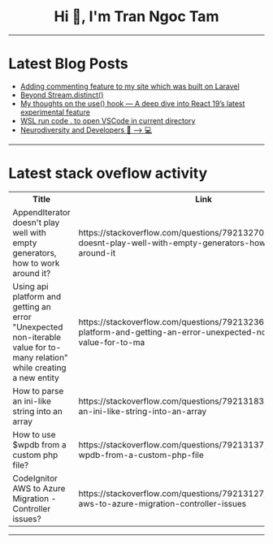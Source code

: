 <h1 align="center">Hi 👋, I'm Tran Ngoc Tam</h1>

---

# Latest Blog Posts 
<!-- BLOG-POST-LIST:START -->
- [Adding commenting feature to my site which was built on Laravel](https://dev.to/lakm/adding-commenting-feature-to-my-site-which-was-built-on-laravel-5dfa)
- [Beyond Stream.distinct&lpar;&rpar;](https://dev.to/nilscoding/beyond-streamdistinct-5a05)
- [My thoughts on the use&lpar;&rpar; hook — A deep dive into React 19’s latest experimental feature](https://dev.to/ifeanyi_aladi/my-thoughts-on-the-use-hook-a-deep-dive-into-react-19s-latest-experimental-feature-4m7k)
- [WSL run code . to open VSCode in current directory](https://dev.to/01yym/wsl-run-code-to-open-vscode-in-current-directory-43j1)
- [Neurodiversity and Developers 🧠 --&gt; 💻](https://dev.to/jgdevelops/neurodiversity-in-tech--2i0o)
<!-- BLOG-POST-LIST:END -->

---

# Latest stack oveflow activity
<table>
  <tr><th>Title</th><th>Link</th></tr>
  <!-- STACKOVERFLOW:START --><tr><td>AppendIterator doesn&#39;t play well with empty generators, how to work around it?</td><td>https://stackoverflow.com/questions/79213270/appenditerator-doesnt-play-well-with-empty-generators-how-to-work-around-it</td></tr><tr><td>Using api platform and getting an error &quot;Unexpected non-iterable value for to-many relation&quot; while creating a new entity</td><td>https://stackoverflow.com/questions/79213236/using-api-platform-and-getting-an-error-unexpected-non-iterable-value-for-to-ma</td></tr><tr><td>How to parse an ini-like string into an array</td><td>https://stackoverflow.com/questions/79213183/how-to-parse-an-ini-like-string-into-an-array</td></tr><tr><td>How to use $wpdb from a custom php file?</td><td>https://stackoverflow.com/questions/79213137/how-to-use-wpdb-from-a-custom-php-file</td></tr><tr><td>CodeIgnitor AWS to Azure Migration - Controller issues?</td><td>https://stackoverflow.com/questions/79213127/codeignitor-aws-to-azure-migration-controller-issues</td></tr><!-- STACKOVERFLOW:END -->
</table>

---


